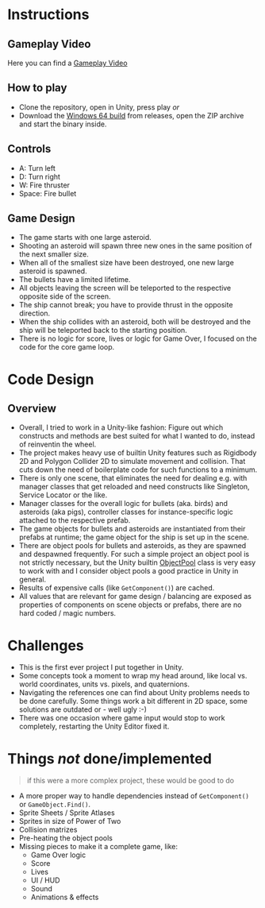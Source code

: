 # Instructions

## Gameplay Video
Here you can find a [Gameplay Video](https://github.com/TheBlackOne/Asteroinks/releases/latest/download/Asteroinks.Gameplay.mp4)

## How to play

- Clone the repository, open in Unity, press play *or*
- Download the [Windows 64 build](https://github.com/TheBlackOne/Asteroinks/releases/latest/download/Win64.zip) from releases, open the ZIP archive and start the binary inside.

## Controls
- A: Turn left
- D: Turn right
- W: Fire thruster
- Space: Fire bullet

## Game Design
- The game starts with one large asteroid.
- Shooting an asteroid will spawn three new ones in the same position of the next smaller size.
- When all of the smallest size have been destroyed, one new large asteroid is spawned.
- The bullets have a limited lifetime.
- All objects leaving the screen will be teleported to the respective opposite side of the screen.
- The ship cannot break; you have to provide thrust in the opposite direction.
- When the ship collides with an asteroid, both will be destroyed and the ship will be teleported back to the starting position.
- There is no logic for score, lives or logic for Game Over, I focused on the code for the core game loop.

# Code Design
## Overview
- Overall, I tried to work in a Unity-like fashion: Figure out which constructs and methods are best suited for what I wanted to do, instead of reinventin the wheel.
- The project makes heavy use of builtin Unity features such as Rigidbody 2D and Polygon Collider 2D to simulate movement and collision. That cuts down the need of boilerplate code for such functions to a minimum.
- There is only one scene, that eliminates the need for dealing e.g. with manager classes that get reloaded and need constructs like Singleton, Service Locator or the like.
- Manager classes for the overall logic for bullets (aka. birds) and asteroids (aka pigs), controller classes for instance-specific logic attached to the respective prefab.
- The game objects for bullets and asteroids are instantiated from their prefabs at runtime; the game object for the ship is set up in the scene.
- There are object pools for bullets and asteroids, as they are spawned and despawned frequently. For such a simple project an object pool is not strictly necessary, but the Unity builtin [ObjectPool](https://docs.unity3d.com/ScriptReference/Pool.ObjectPool_1.html) class is very easy to work with and I consider object pools a good practice in Unity in general.
- Results of expensive calls (like `GetComponent()`) are cached.
- All values that are relevant for game design / balancing are exposed as properties of components on scene objects or prefabs, there are no hard coded / magic numbers.

# Challenges
- This is the first ever project I put together in Unity.
- Some concepts took a moment to wrap my head around, like local vs. world coordinates, units vs. pixels, and quaternions.
- Navigating the references one can find about Unity problems needs to be done carefully. Some things work a bit different in 2D space, some solutions are outdated or - well ugly :-)
- There was one occasion where game input would stop to work completely, restarting the Unity Editor fixed it.

# Things *not* done/implemented
> if this were a more complex project, these would be good to do
- A more proper way to handle dependencies instead of `GetComponent()` or `GameObject.Find()`.
- Sprite Sheets / Sprite Atlases
- Sprites in size of Power of Two
- Collision matrizes
- Pre-heating the object pools
- Missing pieces to make it a complete game, like:
	- Game Over logic
	- Score
	- Lives
	- UI / HUD
	- Sound
	- Animations & effects